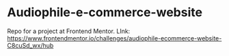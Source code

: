 # Audiophile-e-commerce-website
Repo for a project at Frontend Mentor. LInk: https://www.frontendmentor.io/challenges/audiophile-ecommerce-website-C8cuSd_wx/hub
